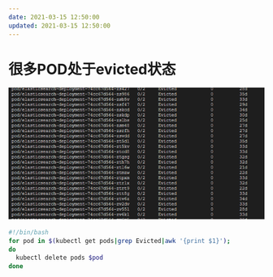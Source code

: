 ```yaml
---
date: 2021-03-15 12:50:00
updated: 2021-03-15 12:50:00
---
```



# 很多POD处于evicted状态

![](image-2021-03-15-14.38.51.446.png)

```sh
#!/bin/bash
for pod in $(kubectl get pods|grep Evicted|awk '{print $1}');
do
  kubectl delete pods $pod
done
```
